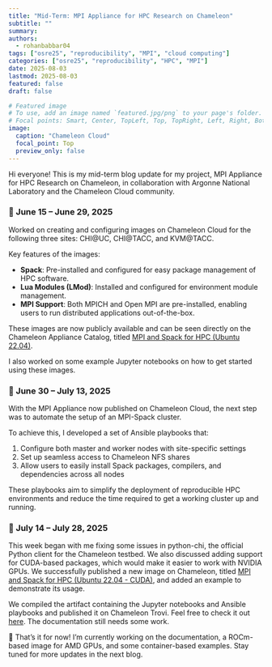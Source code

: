 ```yaml
---
title: "Mid-Term: MPI Appliance for HPC Research on Chameleon"
subtitle: ""
summary:
authors: 
  - rohanbabbar04
tags: ["osre25", "reproducibility", "MPI", "cloud computing"]
categories: ["osre25", "reproducibility", "HPC", "MPI"]
date: 2025-08-03
lastmod: 2025-08-03
featured: false
draft: false

# Featured image
# To use, add an image named `featured.jpg/png` to your page's folder.
# Focal points: Smart, Center, TopLeft, Top, TopRight, Left, Right, BottomLeft, Bottom, BottomRight.
image:
  caption: "Chameleon Cloud"
  focal_point: Top
  preview_only: false
---
```


Hi everyone! This is my mid-term blog update for my project, MPI Appliance for HPC Research on Chameleon, in collaboration with 
Argonne National Laboratory and the Chameleon Cloud community.

### 🔧 June 15 – June 29, 2025

Worked on creating and configuring images on Chameleon Cloud for the following three sites: 
CHI@UC, CHI@TACC, and KVM@TACC.

Key features of the images:
- **Spack**: Pre-installed and configured for easy package management of HPC software.
- **Lua Modules (LMod)**: Installed and configured for environment module management.
- **MPI Support**: Both MPICH and Open MPI are pre-installed, enabling users to run distributed applications out-of-the-box.

These images are now publicly available and can be seen directly on the Chameleon Appliance Catalog, titled [MPI and Spack for HPC (Ubuntu 22.04)](https://chameleoncloud.org/appliances/127/).

I also worked on some example Jupyter notebooks on how to get started using these images.

### 🔧 June 30 – July 13, 2025

With the MPI Appliance now published on Chameleon Cloud, the next step was to automate the setup of an MPI-Spack cluster.

To achieve this, I developed a set of Ansible playbooks that:

1) Configure both master and worker nodes with site-specific settings
2) Set up seamless access to Chameleon NFS shares
3) Allow users to easily install Spack packages, compilers, and dependencies across all nodes

These playbooks aim to simplify the deployment of reproducible HPC environments and reduce the time required to get a working cluster up and running.

### 🔧 July 14 – July 28, 2025

This week began with me fixing some issues in python-chi, the official Python client for the Chameleon testbed.
We also discussed adding support for CUDA-based packages, which would make it easier to work with NVIDIA GPUs.
We successfully published a new image on Chameleon, titled [MPI and Spack for HPC (Ubuntu 22.04 - CUDA)](https://chameleoncloud.org/appliances/130/), and added an example to demonstrate its usage.

We compiled the artifact containing the Jupyter notebooks and Ansible playbooks and published it on Chameleon Trovi. 
Feel free to check it out [here](https://chameleoncloud.org/experiment/share/7424a8dc-0688-4383-9d67-1e40ff37de17). The documentation still needs some work.

📌 That’s it for now! I’m currently working on the documentation, a ROCm-based image for AMD GPUs, and some container-based examples. 
Stay tuned for more updates in the next blog.
